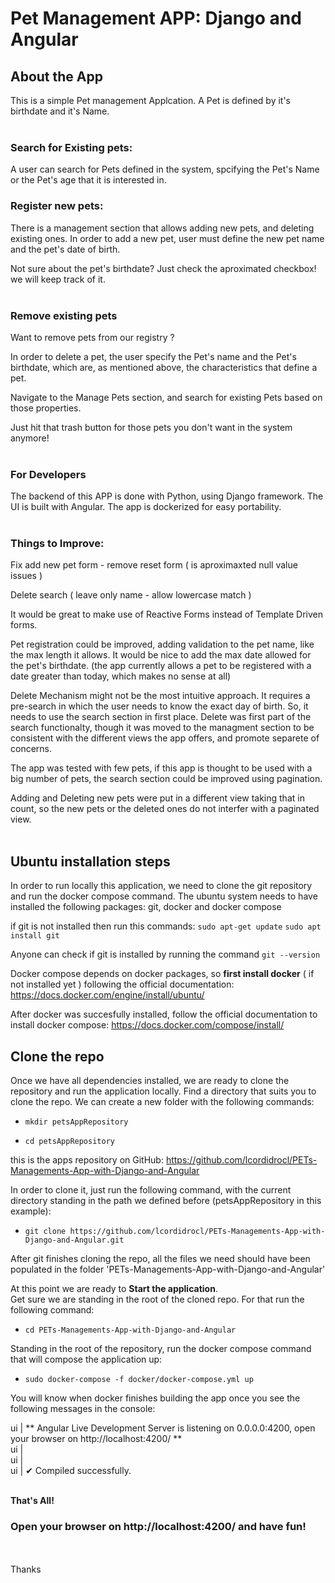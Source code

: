 # Pet Management APP: Django and Angular

## About the App
This is a simple Pet management Applcation.
A Pet is defined by it's birthdate and it's Name.
<br>
<br>

### Search for Existing pets:
A user can search for Pets defined in the system, spcifying the Pet's Name or the Pet's age that it is interested in.

### Register new pets:
There is a management section that allows adding new pets, and deleting existing ones.
In order to add a new pet, user must define the new pet name and the pet's date of birth.

Not sure about the pet's birthdate?
Just check the aproximated checkbox! we will keep track of it.
<br>
<br>

### Remove existing pets
Want to remove pets from our registry ? 

In order to delete a pet, the user specify the Pet's name and the Pet's birthdate, which are, as mentioned above, the characteristics that define a pet.

Navigate to the Manage Pets section, and search for existing Pets based on those properties.

Just hit that trash button for those pets you don't want in the system anymore!
<br>
<br>

### For Developers
The backend of this APP is done with Python, using Django framework.
The UI is built with Angular.
The app is dockerized for easy portability.
<br>
<br>

### Things to Improve:

Fix add new pet form - remove reset form ( is aproximaxted null value issues )

Delete search ( leave only name - allow lowercase match )

It would be great to make use of Reactive Forms instead of Template Driven forms.

Pet registration could be improved, adding validation to the pet name, like the max length it allows. 
It would be nice to add the max date allowed for the pet's birthdate. (the app currently allows a pet to be registered with a date greater than today, which makes no sense at all)

Delete Mechanism might not be the most intuitive approach. It requires a pre-search in which the user needs to know the exact day of birth. So, it needs to use the search section in first place.
Delete was first part of the search functionalty, though it was moved to the managment section to be consistent with the different views the app offers, and promote separete of concerns. 

The app was tested with few pets, if this app is thought to be used with a big number of pets, the search section could be improved using pagination.

Adding and Deleting new pets were put in a different view taking that in count, so the new pets or the deleted ones do not interfer with a paginated view.
<br>
<br>

## Ubuntu installation steps

In order to run locally this application, we need to clone the git repository and run the docker compose command.
The ubuntu system needs to have installed the following packages: git, docker and docker compose

if git is not installed then run this commands:
`sudo apt-get update`
`sudo apt install git`

Anyone can check if git is installed by running the command `git --version`

Docker compose depends on docker packages, so **first install docker** ( if not installed yet ) following the official documentation:
https://docs.docker.com/engine/install/ubuntu/

After docker was succesfully installed, follow the official documentation to install docker compose:
https://docs.docker.com/compose/install/

## Clone the repo
Once we have all dependencies installed, we are ready to clone the repository and run the application locally.
Find a directory that suits you to clone the repo.
We can create a new folder with the following commands:
<br>

- `mkdir petsAppRepository`

- `cd petsAppRepository`

this is the apps repository on GitHub:
https://github.com/lcordidrocl/PETs-Managements-App-with-Django-and-Angular

In order to clone it, just run the following command, with the current directory standing in the path we defined before (petsAppRepository in this example):
<br>

- `git clone https://github.com/lcordidrocl/PETs-Managements-App-with-Django-and-Angular.git`

After git finishes cloning the repo, all the files we need should have been populated in the folder 'PETs-Managements-App-with-Django-and-Angular'

At this point we are ready to **Start the application**.
<br>
Get sure we are standing in the root of the cloned repo. For that run the following command:
<br>

- `cd PETs-Managements-App-with-Django-and-Angular`

Standing in the root of the repository, run the docker compose command that will compose the application up:
<br> 

- `sudo docker-compose -f docker/docker-compose.yml up`

You will know when docker finishes building the app once you see the following messages in the console:

ui     | ** Angular Live Development Server is listening on 0.0.0.0:4200, open your browser on http://localhost:4200/ ** </br>
ui     | </br>
ui     | </br>
ui     | ✔ Compiled successfully. </br><br>

**That's All!**
<br>

### Open your browser on http://localhost:4200/ and have fun!

<br>
<br>
Thanks





